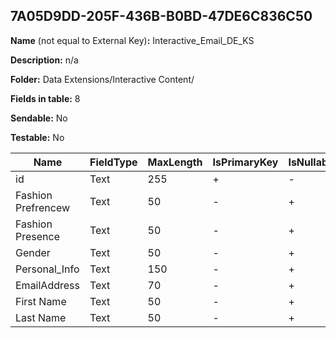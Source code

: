 ## 7A05D9DD-205F-436B-B0BD-47DE6C836C50

**Name** (not equal to External Key)**:** Interactive_Email_DE_KS

**Description:** n/a

**Folder:** Data Extensions/Interactive Content/

**Fields in table:** 8

**Sendable:** No

**Testable:** No

| Name | FieldType | MaxLength | IsPrimaryKey | IsNullable | DefaultValue |
| --- | --- | --- | --- | --- | --- |
| id | Text | 255 | + | - |  |
| Fashion Prefrencew | Text | 50 | - | + |  |
| Fashion Presence | Text | 50 | - | + |  |
| Gender | Text | 50 | - | + |  |
| Personal_Info | Text | 150 | - | + |  |
| EmailAddress | Text | 70 | - | + |  |
| First Name | Text | 50 | - | + |  |
| Last Name | Text | 50 | - | + |  |
